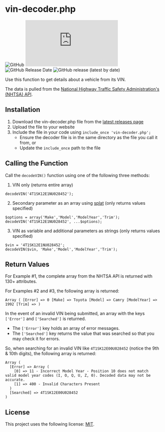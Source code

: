 # vin-decoder.php

![GitHub](https://img.shields.io/github/license/dynamiccookies/vin-decoder?style=for-the-badge)
![GitHub file size in bytes](https://img.shields.io/github/size/dynamiccookies/vin-decoder/vin-decoder.php?style=for-the-badge)
![GitHub Release Date](https://img.shields.io/github/release-date/dynamiccookies/vin-decoder?style=for-the-badge)
![GitHub release (latest by date)](https://img.shields.io/github/v/release/dynamiccookies/vin-decoder?style=for-the-badge)

Use this function to get details about a vehicle from its VIN. 

The data is pulled from the [National Highway Traffic Safety Administration's (NHTSA) API](https://vpic.nhtsa.dot.gov/api/). 

## Installation
1. Download the vin-decoder.php file from the [latest releases page](https://github.com/dynamiccookies/vin-decoder/releases)
2. Upload the file to your website
3. Include the file in your code using `include_once 'vin-decoder.php';`
   - Ensure the decoder file is in the same directory as the file you call it from, or
   - Update the `include_once` path to the file 

## Calling the Function
Call the `decodeVIN()` function using one of the following three methods:

1. VIN only (returns entire array)
```
decodeVIN('4T1SK12E1NU028452');
```
2. Secondary parameter as an array using [splat](https://stackoverflow.com/questions/41124015/meaning-of-three-dot-in-php) (only returns values specified)
```
$options = array('Make','Model','ModelYear','Trim');
decodeVIN('4T1SK12E1NU028452', ...$options);
```
3. VIN as variable and additional parameters as strings (only returns values specified)
```
$vin = '4T1SK12E1NU028452';
decodeVIN($vin, 'Make','Model','ModelYear','Trim');
```

## Return Values
For Example #1, the complete array from the NHTSA API is returned with 130+ attributes.

For Examples #2 and #3, the following array is returned:
```
Array ( [Error] => 0 [Make] => Toyota [Model] => Camry [ModelYear] => 1992 [Trim] => )
```

In the event of an invalid VIN being submitted, an array with the keys `['Error']` and `['Searched']` is returned. 
 - The `['Error']` key holds an array of error messages.
 - The `['Searched']` key returns the value that was searched so that you may check it for errors. 

So, when searching for an invalid VIN like `4T1SK12E00U028452` (notice the 9th & 10th digits), the following array is returned:
```
Array ( 
  [Error] => Array ( 
    [0] => 11 - Incorrect Model Year - Position 10 does not match valid model year codes (I, O, Q, U, Z, 0). Decoded data may not be accurate. 
    [1] => 400 - Invalid Characters Present 
  ) 
  [Searched] => 4T1SK12E00U028452 
)
```


## License

This project uses the following license: [MIT](LICENSE).
